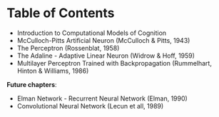# Table of Contents

- Introduction to Computational Models of Cognition
- McCulloch-Pitts Artificial Neuron (McCulloch & Pitts, 1943)
- The Perceptron (Rossenblat, 1958) ​
- The Adaline - Adaptive Linear Neuron (Widrow & Hoff, 1959)
- Multilayer Perceptron Trained with Backpropagation (Rummelhart, Hinton & Williams, 1986)

**Future chapters**:

- Elman Network - Recurrent Neural Network (Elman, 1990)
- Convolutional Neural Network (Lecun et all, 1989)